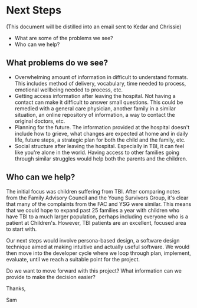 # Next Steps

(This document will be distilled into an email sent to Kedar and Chrissie)

- What are some of the problems we see?
- Who can we help?

## What problems do we see?

- Overwhelming amount of information in difficult to understand formats. This includes method of delivery, vocabulary, time needed to process, emotional wellbeing needed to process, etc.
- Getting access information after leaving the hospital. Not having a contact can make it difficult to answer small questions. This could be remedied with a general care physician, another family in a similar situation, an online repository of information, a way to contact the original doctors, etc.
- Planning for the future. The information provided at the hospital doesn't include how to grieve, what changes are expected at home and in daily life, future steps, a strategic plan for both the child and the family, etc.
- Social structure after leaving the hospital. Especially in TBI, it can feel like you're alone in the world. Having access to other families going through similar struggles would help both the parents and the children. 

## Who can we help?

The initial focus was children suffering from TBI. After comparing notes from the Family Advisory Council and the Young Survivors Group, it's clear that many of the complaints from the FAC and YSG were similar. This means that we could hope to expand past 25 families a year with children who have TBI to a much larger population, perhaps including everyone who is a patient at Children's. However, TBI patients are an excellent, focused area to start with.

Our next steps would involve persona-based design, a software design technique aimed at making intuitive and actually useful software. We would then move into the developer cycle where we loop through plan, implement, evaluate, until we reach a suitable point for the project.

Do we want to move forward with this project? What information can we provide to make the decision easier?

Thanks,

Sam

